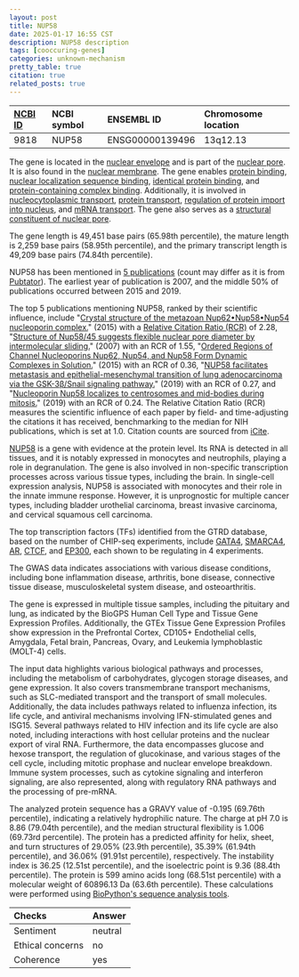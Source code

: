 ```yaml
---
layout: post
title: NUP58
date: 2025-01-17 16:55 CST
description: NUP58 description
tags: [cooccuring-genes]
categories: unknown-mechanism
pretty_table: true
citation: true
related_posts: true
---
```




| [NCBI ID](https://www.ncbi.nlm.nih.gov/gene/9818) | NCBI symbol | ENSEMBL ID | Chromosome location |
| :-------- | :------- | :-------- | :------- |
| 9818  | NUP58 | ENSG00000139496 | 13q12.13 |



The gene is located in the [nuclear envelope](https://amigo.geneontology.org/amigo/term/GO:0005635) and is part of the [nuclear pore](https://amigo.geneontology.org/amigo/term/GO:0005643). It is also found in the [nuclear membrane](https://amigo.geneontology.org/amigo/term/GO:0031965). The gene enables [protein binding](https://amigo.geneontology.org/amigo/term/GO:0005515), [nuclear localization sequence binding](https://amigo.geneontology.org/amigo/term/GO:0008139), [identical protein binding](https://amigo.geneontology.org/amigo/term/GO:0042802), and [protein-containing complex binding](https://amigo.geneontology.org/amigo/term/GO:0044877). Additionally, it is involved in [nucleocytoplasmic transport](https://amigo.geneontology.org/amigo/term/GO:0006913), [protein transport](https://amigo.geneontology.org/amigo/term/GO:0015031), [regulation of protein import into nucleus](https://amigo.geneontology.org/amigo/term/GO:0042306), and [mRNA transport](https://amigo.geneontology.org/amigo/term/GO:0051028). The gene also serves as a [structural constituent of nuclear pore](https://amigo.geneontology.org/amigo/term/GO:0017056).


The gene length is 49,451 base pairs (65.98th percentile), the mature length is 2,259 base pairs (58.95th percentile), and the primary transcript length is 49,209 base pairs (74.84th percentile).


NUP58 has been mentioned in [5 publications](https://pubmed.ncbi.nlm.nih.gov/?term=%22NUP58%22) (count may differ as it is from [Pubtator](https://academic.oup.com/nar/article/47/W1/W587/5494727)). The earliest year of publication is 2007, and the middle 50% of publications occurred between 2015 and 2019.


The top 5 publications mentioning NUP58, ranked by their scientific influence, include "[Crystal structure of the metazoan Nup62•Nup58•Nup54 nucleoporin complex.](https://pubmed.ncbi.nlm.nih.gov/26292704)" (2015) with a [Relative Citation Ratio (RCR)](https://journals.plos.org/plosbiology/article?id=10.1371/journal.pbio.1002541) of 2.28, "[Structure of Nup58/45 suggests flexible nuclear pore diameter by intermolecular sliding.](https://pubmed.ncbi.nlm.nih.gov/17379812)" (2007) with an RCR of 1.55, "[Ordered Regions of Channel Nucleoporins Nup62, Nup54, and Nup58 Form Dynamic Complexes in Solution.](https://pubmed.ncbi.nlm.nih.gov/26025361)" (2015) with an RCR of 0.36, "[NUP58 facilitates metastasis and epithelial-mesenchymal transition of lung adenocarcinoma via the GSK-3β/Snail signaling pathway.](https://pubmed.ncbi.nlm.nih.gov/30787996)" (2019) with an RCR of 0.27, and "[Nucleoporin Nup58 localizes to centrosomes and mid-bodies during mitosis.](https://pubmed.ncbi.nlm.nih.gov/31388347)" (2019) with an RCR of 0.24. The Relative Citation Ratio (RCR) measures the scientific influence of each paper by field- and time-adjusting the citations it has received, benchmarking to the median for NIH publications, which is set at 1.0. Citation counts are sourced from [iCite](https://icite.od.nih.gov).


[NUP58](https://www.proteinatlas.org/ENSG00000139496-NUP58) is a gene with evidence at the protein level. Its RNA is detected in all tissues, and it is notably expressed in monocytes and neutrophils, playing a role in degranulation. The gene is also involved in non-specific transcription processes across various tissue types, including the brain. In single-cell expression analysis, NUP58 is associated with monocytes and their role in the innate immune response. However, it is unprognostic for multiple cancer types, including bladder urothelial carcinoma, breast invasive carcinoma, and cervical squamous cell carcinoma.


The top transcription factors (TFs) identified from the GTRD database, based on the number of CHIP-seq experiments, include [GATA4](https://www.ncbi.nlm.nih.gov/gene/2626), [SMARCA4](https://www.ncbi.nlm.nih.gov/gene/6597), [AR](https://www.ncbi.nlm.nih.gov/gene/367), [CTCF](https://www.ncbi.nlm.nih.gov/gene/10664), and [EP300](https://www.ncbi.nlm.nih.gov/gene/2033), each shown to be regulating in 4 experiments.



The GWAS data indicates associations with various disease conditions, including bone inflammation disease, arthritis, bone disease, connective tissue disease, musculoskeletal system disease, and osteoarthritis.



The gene is expressed in multiple tissue samples, including the pituitary and lung, as indicated by the BioGPS Human Cell Type and Tissue Gene Expression Profiles. Additionally, the GTEx Tissue Gene Expression Profiles show expression in the Prefrontal Cortex, CD105+ Endothelial cells, Amygdala, Fetal brain, Pancreas, Ovary, and Leukemia lymphoblastic (MOLT-4) cells.


The input data highlights various biological pathways and processes, including the metabolism of carbohydrates, glycogen storage diseases, and gene expression. It also covers transmembrane transport mechanisms, such as SLC-mediated transport and the transport of small molecules. Additionally, the data includes pathways related to influenza infection, its life cycle, and antiviral mechanisms involving IFN-stimulated genes and ISG15. Several pathways related to HIV infection and its life cycle are also noted, including interactions with host cellular proteins and the nuclear export of viral RNA. Furthermore, the data encompasses glucose and hexose transport, the regulation of glucokinase, and various stages of the cell cycle, including mitotic prophase and nuclear envelope breakdown. Immune system processes, such as cytokine signaling and interferon signaling, are also represented, along with regulatory RNA pathways and the processing of pre-mRNA.



The analyzed protein sequence has a GRAVY value of -0.195 (69.76th percentile), indicating a relatively hydrophilic nature. The charge at pH 7.0 is 8.86 (79.04th percentile), and the median structural flexibility is 1.006 (69.73rd percentile). The protein has a predicted affinity for helix, sheet, and turn structures of 29.05% (23.9th percentile), 35.39% (61.94th percentile), and 36.06% (91.91st percentile), respectively. The instability index is 36.25 (12.51st percentile), and the isoelectric point is 9.36 (88.4th percentile). The protein is 599 amino acids long (68.51st percentile) with a molecular weight of 60896.13 Da (63.6th percentile). These calculations were performed using [BioPython's sequence analysis tools](https://biopython.org/docs/1.75/api/Bio.SeqUtils.ProtParam.html).





| Checks    | Answer |
| :-------- | :------- |
| Sentiment  | neutral   |
| Ethical concerns | no     |
| Coherence    | yes    |